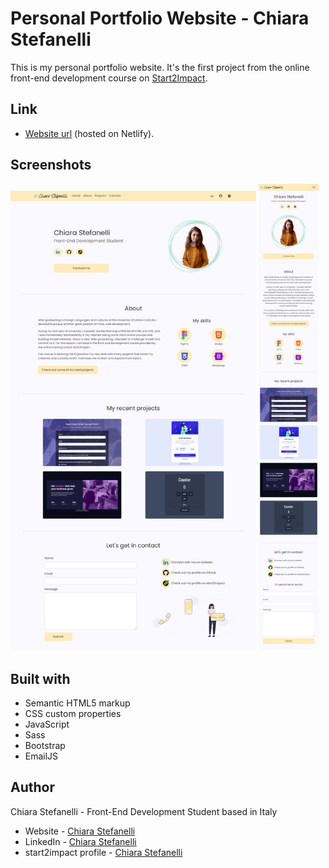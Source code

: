 # Personal Portfolio Website - Chiara Stefanelli

This is my personal portfolio website. It's the first project from the online front-end development course on [Start2Impact](https://www.start2impact.it/).

## Link

- [Website url](https://chiarastefanelli.netlify.app/) (hosted on Netlify).

## Screenshots

<img src="screenshots/personal-portfolio-desktop-preview.png" alt="Personal portfolio desktop preview" width="78%"> <img src="screenshots/personal-portfolio-mobile-preview.png" alt="Personal portfolio mobile preview" width="19%">

## Built with

- Semantic HTML5 markup
- CSS custom properties
- JavaScript
- Sass
- Bootstrap
- EmailJS

## Author

Chiara Stefanelli - Front-End Development Student based in Italy
- Website - [Chiara Stefanelli](https://chiarastefanelli.netlify.app/)
- LinkedIn - [Chiara Stefanelli](https://www.linkedin.com/in/chiarastefanelli/?locale=en_US)
- start2impact profile - [Chiara Stefanelli](https://talent.start2impact.it/profile/chiara-stefanelli-13)

